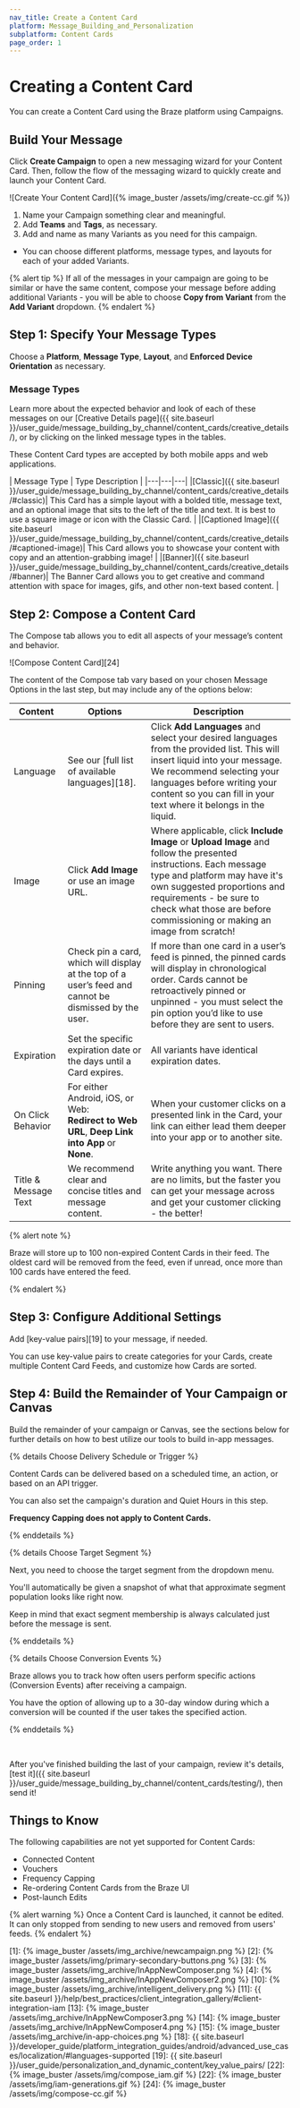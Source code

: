 ```yaml
---
nav_title: Create a Content Card
platform: Message_Building_and_Personalization
subplatform: Content Cards
page_order: 1
---
```


# Creating a Content Card

You can create a Content Card using the Braze platform using Campaigns.

## Build Your Message

Click __Create Campaign__ to open a new messaging wizard for your Content Card. Then, follow the flow of the messaging wizard to quickly create and launch your Content Card.

![Create Your Content Card]({% image_buster /assets/img/create-cc.gif %})

1. Name your Campaign something clear and meaningful.
2. Add __Teams__ and __Tags__, as necessary.
3. Add and name as many Variants as you need for this campaign.
  - You can choose different platforms, message types, and layouts for each of your added Variants.

{% alert tip %}
If all of the messages in your campaign are going to be similar or have the same content, compose your message before adding additional Variants - you will be able to choose **Copy from Variant** from the **Add Variant** dropdown.
{% endalert %}

## Step 1: Specify Your Message Types

Choose a __Platform__, __Message Type__, __Layout__, and __Enforced Device Orientation__ as necessary.

### Message Types

Learn more about the expected behavior and look of each of these messages on our [Creative Details page]({{ site.baseurl }}/user_guide/message_building_by_channel/content_cards/creative_details/), or by clicking on the linked message types in the tables.

These Content Card types are accepted by both mobile apps and web applications.

| Message Type | Type Description |
|---|---|---|
|[Classic]({{ site.baseurl }}/user_guide/message_building_by_channel/content_cards/creative_details/#classic)| This Card has a simple layout with a bolded title, message text, and an optional image that sits to the left of the title and text. It is best to use a square image or icon with the Classic Card. |
|[Captioned Image]({{ site.baseurl }}/user_guide/message_building_by_channel/content_cards/creative_details/#captioned-image)| This Card allows you to showcase your content with copy and an attention-grabbing image! |
|[Banner]({{ site.baseurl }}/user_guide/message_building_by_channel/content_cards/creative_details/#banner)|  The Banner Card allows you to get creative and command attention with space for images, gifs, and other non-text based content. |

## Step 2: Compose a Content Card

The Compose tab allows you to edit all aspects of your message’s content and behavior.

![Compose Content Card][24]

The content of the Compose tab vary based on your chosen Message Options in the last step, but may include any of the options below:

| Content | Options| Description |
|---|---|---|
|Language | See our [full list of available languages][18]. | Click __Add Languages__ and select your desired languages from the provided list. This will insert liquid into your message. We recommend selecting your languages before writing your content so you can fill in your text where it belongs in the liquid. |
|Image | Click __Add Image__ or use an image URL. | Where applicable, click __Include Image__ or __Upload Image__ and follow the presented instructions. Each message type and platform may have it's own suggested proportions and requirements - be sure to check what those are before commissioning or making an image from scratch! |
|Pinning | Check pin a card, which will display at the top of a user’s feed and cannot be dismissed by the user. | If more than one card in a user’s feed is pinned, the pinned cards will display in chronological order. Cards cannot be retroactively pinned or unpinned - you must select the pin option you’d like to use before they are sent to users.  |
|Expiration | Set the specific expiration date or the days until a Card expires. | All variants have identical expiration dates. |
| On Click Behavior | For either Android, iOS, or Web: <br> __Redirect to Web URL__, __Deep Link into App__ or __None__. | When your customer clicks on a presented link in the Card, your link can either lead them deeper into your app or to another site. |
|Title & Message Text | We recommend clear and concise titles and message content. | Write anything you want. There are no limits, but the faster you can get your message across and get your customer clicking - the better! |

{% alert note %}

Braze will store up to 100 non-expired Content Cards in their feed. The oldest card will be removed from the feed, even if unread, once more than 100 cards have entered the feed.

{% endalert %}

## Step 3: Configure Additional Settings

Add [key-value pairs][19] to your message, if needed.

You can use key-value pairs to create categories for your Cards, create multiple Content Card Feeds, and customize how Cards are sorted.

## Step 4: Build the Remainder of Your Campaign or Canvas

Build the remainder of your campaign or Canvas, see the sections below for further details on how to best utilize our tools to build in-app messages.

{% details Choose Delivery Schedule or Trigger %}

Content Cards can be delivered based on a scheduled time, an action, or based on an API trigger.

You can also set the campaign's duration and Quiet Hours in this step.

__Frequency Capping does not apply to Content Cards.__

{% enddetails %}

{% details Choose Target Segment %}

Next, you need to choose the target segment from the dropdown menu.

You'll automatically be given a snapshot of what that approximate segment population looks like right now.

Keep in mind that exact segment membership is always calculated just before the message is sent.

{% enddetails %}

{% details Choose Conversion Events %}

Braze allows you to track how often users perform specific actions (Conversion Events) after receiving a campaign.

You have the option of allowing up to a 30-day window during which a conversion will be counted if the user takes the specified action.

{% enddetails %}

<br>

After you've finished building the last of your campaign, review it's details, [test it]({{ site.baseurl }}/user_guide/message_building_by_channel/content_cards/testing/), then send it!

## Things to Know

The following capabilities are not yet supported for Content Cards:

- Connected Content
- Vouchers
- Frequency Capping
- Re-ordering Content Cards from the Braze UI
- Post-launch Edits

{% alert warning %}
Once a Content Card is launched, it cannot be edited. It can only stopped from sending to new users and removed from users' feeds.
{% endalert %}

[1]: {% image_buster /assets/img_archive/newcampaign.png %}
[2]: {% image_buster /assets/img/primary-secondary-buttons.png %}
[3]: {% image_buster /assets/img_archive/InAppNewComposer.png %}
[4]: {% image_buster /assets/img_archive/InAppNewComposer2.png %}
[10]: {% image_buster /assets/img_archive/intelligent_delivery.png %}
[11]: {{ site.baseurl }}/help/best_practices/client_integration_gallery/#client-integration-iam
[13]: {% image_buster /assets/img_archive/InAppNewComposer3.png %}
[14]: {% image_buster /assets/img_archive/InAppNewComposer4.png %}
[15]: {% image_buster /assets/img_archive/in-app-choices.png %}
[18]: {{ site.baseurl }}/developer_guide/platform_integration_guides/android/advanced_use_cases/localization/#languages-supported
[19]: {{ site.baseurl }}/user_guide/personalization_and_dynamic_content/key_value_pairs/
[22]: {% image_buster /assets/img/compose_iam.gif %}
[22]: {% image_buster /assets/img/iam-generations.gif %}
[24]: {% image_buster /assets/img/compose-cc.gif %}
